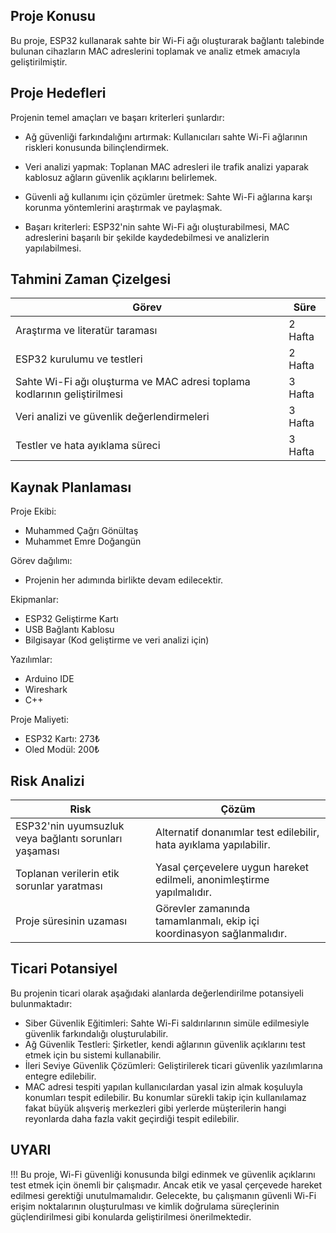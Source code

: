 ## Proje Konusu
 Bu proje, ESP32 kullanarak sahte bir Wi-Fi ağı oluşturarak bağlantı talebinde bulunan cihazların MAC adreslerini toplamak ve analiz etmek amacıyla geliştirilmiştir.

## Proje Hedefleri
 Projenin temel amaçları ve başarı kriterleri şunlardır:

 * Ağ güvenliği farkındalığını artırmak: Kullanıcıları sahte Wi-Fi ağlarının riskleri konusunda bilinçlendirmek.

 * Veri analizi yapmak: Toplanan MAC adresleri ile trafik analizi yaparak kablosuz ağların güvenlik açıklarını belirlemek.

 * Güvenli ağ kullanımı için çözümler üretmek: Sahte Wi-Fi ağlarına karşı korunma yöntemlerini araştırmak ve paylaşmak.

 * Başarı kriterleri: ESP32'nin sahte Wi-Fi ağı oluşturabilmesi, MAC adreslerini başarılı bir şekilde kaydedebilmesi ve analizlerin yapılabilmesi.

## Tahmini Zaman Çizelgesi
| Görev                          | Süre  |
|----------------------------------|---------|
| Araştırma ve literatür taraması               | 2 Hafta | 
| ESP32 kurulumu ve testleri | 2 Hafta       |
| Sahte Wi-Fi ağı oluşturma ve MAC adresi toplama kodlarının geliştirilmesi | 3 Hafta |
| Veri analizi ve güvenlik değerlendirmeleri | 3 Hafta |
| Testler ve hata ayıklama süreci | 3 Hafta |


## Kaynak Planlaması 
 Proje Ekibi:
 * Muhammed Çağrı Gönültaş
 * Muhammet Emre Doğangün

 Görev dağılımı:
 * Projenin her adımında birlikte devam edilecektir.
 
 Ekipmanlar:

 * ESP32 Geliştirme Kartı
 * USB Bağlantı Kablosu
 * Bilgisayar (Kod geliştirme ve veri analizi için)

 Yazılımlar:

 * Arduino IDE
 * Wireshark
 * C++

 Proje Maliyeti:
 
 * ESP32 Kartı: 273₺
 * Oled Modül: 200₺


## Risk Analizi
| Risk                          | Çözüm  |
|----------------------------------|---------|
| ESP32'nin uyumsuzluk veya bağlantı sorunları yaşaması | Alternatif donanımlar test edilebilir, hata ayıklama yapılabilir. | 
| Toplanan verilerin etik sorunlar yaratması | Yasal çerçevelere uygun hareket edilmeli, anonimleştirme yapılmalıdır. |
| Proje süresinin uzaması | Görevler zamanında tamamlanmalı, ekip içi koordinasyon sağlanmalıdır. |


## Ticari Potansiyel
 Bu projenin ticari olarak aşağıdaki alanlarda değerlendirilme potansiyeli bulunmaktadır:

 * Siber Güvenlik Eğitimleri: Sahte Wi-Fi saldırılarının simüle edilmesiyle güvenlik farkındalığı oluşturulabilir.
 * Ağ Güvenlik Testleri: Şirketler, kendi ağlarının güvenlik açıklarını test etmek için bu sistemi kullanabilir.
 * İleri Seviye Güvenlik Çözümleri: Geliştirilerek ticari güvenlik yazılımlarına entegre edilebilir.
 * MAC adresi tespiti yapılan kullanıcılardan yasal izin almak koşuluyla konumları tespit edilebilir. Bu konumlar sürekli takip için kullanılamaz fakat büyük alışveriş merkezleri gibi yerlerde müşterilerin hangi reyonlarda daha fazla vakit geçirdiği tespit edilebilir.

## UYARI
 !!! Bu proje, Wi-Fi güvenliği konusunda bilgi edinmek ve güvenlik açıklarını test etmek için önemli bir çalışmadır. Ancak etik ve yasal çerçevede hareket edilmesi gerektiği unutulmamalıdır. Gelecekte, bu çalışmanın güvenli Wi-Fi erişim noktalarının oluşturulması ve kimlik doğrulama süreçlerinin güçlendirilmesi gibi konularda geliştirilmesi önerilmektedir.